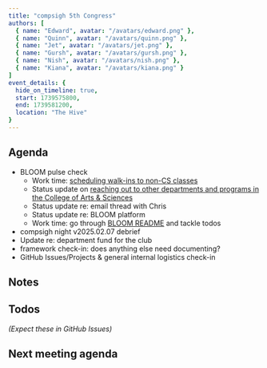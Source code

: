```yaml
---
title: "compsigh 5th Congress"
authors: [
  { name: "Edward", avatar: "/avatars/edward.png" },
  { name: "Quinn", avatar: "/avatars/quinn.png" },
  { name: "Jet", avatar: "/avatars/jet.png" },
  { name: "Gursh", avatar: "/avatars/gursh.png" },
  { name: "Nish", avatar: "/avatars/nish.png" },
  { name: "Kiana", avatar: "/avatars/kiana.png" }
]
event_details: {
  hide_on_timeline: true,
  start: 1739575800,
  end: 1739581200,
  location: "The Hive"
}
---
```


## Agenda

- BLOOM pulse check
  - Work time: [scheduling walk-ins to non-CS classes](https://github.com/compsigh/compsigh/issues/34)
  - Status update on [reaching out to other departments and programs in the College of Arts & Sciences](https://github.com/compsigh/compsigh/issues/33)
  - Status update re: email thread with Chris
  - Status update re: BLOOM platform
  - Work time: go through [BLOOM README](https://github.com/compsigh/compsigh/blob/main/events/BLOOM/README.md) and tackle todos
- compsigh night v2025.02.07 debrief
- Update re: department fund for the club
- framework check-in: does anything else need documenting?
- GitHub Issues/Projects & general internal logistics check-in

## Notes

## Todos

*(Expect these in GitHub Issues)*

## Next meeting agenda
